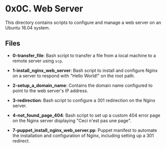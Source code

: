 # 0x0C. Web Server

This directory contains scripts to configure and manage a web server on an Ubuntu 16.04 system.

## Files

- **0-transfer_file**: Bash script to transfer a file from a local machine to a remote server using `scp`.

- **1-install_nginx_web_server**: Bash script to install and configure Nginx on a server to respond with "Hello World!" on the root path.

- **2-setup_a_domain_name**: Contains the domain name configured to point to the web server's IP address.

- **3-redirection**: Bash script to configure a 301 redirection on the Nginx server.

- **4-not_found_page_404**: Bash script to set up a custom 404 error page on the Nginx server displaying "Ceci n'est pas une page".

- **7-puppet_install_nginx_web_server.pp**: Puppet manifest to automate the installation and configuration of Nginx, including setting up a 301 redirect.
